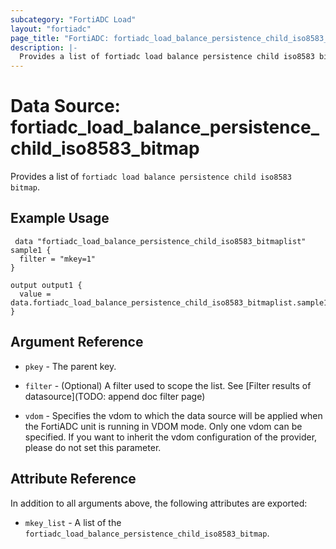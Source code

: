 ```yaml
---
subcategory: "FortiADC Load"
layout: "fortiadc"
page_title: "FortiADC: fortiadc_load_balance_persistence_child_iso8583_bitmap"
description: |-
  Provides a list of fortiadc load balance persistence child iso8583 bitmap
---
```


# Data Source: fortiadc_load_balance_persistence_child_iso8583_bitmap
Provides a list of `fortiadc load balance persistence child iso8583 bitmap`.

## Example Usage

```hcl
 data "fortiadc_load_balance_persistence_child_iso8583_bitmaplist" sample1 {
  filter = "mkey=1"
}

output output1 {
  value = data.fortiadc_load_balance_persistence_child_iso8583_bitmaplist.sample1.mkey_list
}
```

## Argument Reference

* `pkey` - The parent key.
* `filter` - (Optional) A filter used to scope the list. See [Filter results of datasource](TODO: append doc filter page)

* `vdom` - Specifies the vdom to which the data source will be applied when the FortiADC unit is running in VDOM mode. Only one vdom can be specified. If you want to inherit the vdom configuration of the provider, please do not set this parameter.

## Attribute Reference

In addition to all arguments above, the following attributes are exported:

* `mkey_list` -  A list of the `fortiadc_load_balance_persistence_child_iso8583_bitmap`.
